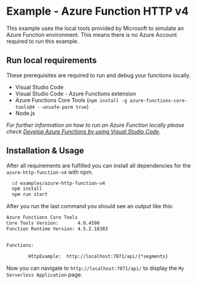 # Example - Azure Function HTTP v4

This example uses the local tools provided by Microsoft to simulate an Azure Function environment. This means there is no Azure Account required to run this example.

## Run local requirements

These prerequisites are required to run and debug your functions locally. 

- Visual Studio Code
- Visual Studio Code - Azure Functions extension
- Azure Functions Core Tools (`npm install -g azure-functions-core-tools@4 --unsafe-perm true`)
- Node.js

_For further information on how to run an Azure Function locally please check [Develop Azure Functions by using Visual Studio Code](https://docs.microsoft.com/en-us/azure/azure-functions/functions-develop-vs-code?tabs=nodejs)._


## Installation & Usage

After all requirements are fulfilled you can install all dependencies for the `azure-http-function-v4` with npm.

```bash
  cd examples/azure-http-function-v4
  npm install
  npm run start
```



After you run the last command you should see an output like this:

```bash
Azure Functions Core Tools
Core Tools Version:       4.0.4590
Function Runtime Version: 4.5.2.18383


Functions:

        HttpExample:  http://localhost:7071/api/{*segments}
```

Now you can navigate to `http://localhost:7071/api/` to display the `My Serverless Application` page.